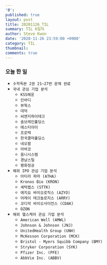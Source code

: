 ```yaml
---
'0': 
published: true
layout: post
title: 20201126_TIL
summary: TIL 6일차
author: Steve Kwon
date: '2020-11-26 23:59:00 +0900'
category: TIL
thumbnail: 
comments: true
---
```

### 오늘 한 일

- `수학독본 2권 21~27번 문제 완료`
- `국내 관심 기업 분석`
  - `KSS해운`
  - `인바디`
  - `뷰웍스`
  - `대덕`
  - `씨앤지하이테크`
  - `솔브레인홀딩스`
  - `에스티아이`
  - `프로텍`
  - `한국콜마홀딩스`
  - `네오팜`
  - `아바코`
  - `옴니시스템`
  - `경남스틸`
  - `평화정공`
- `해외 IPO 관심 기업 분석`
	- `아티라 파마 (ATHA)`
	- `Kronos Bio (KRON)` 
	- `셰턱랩스 (STTK)`
	- `에지요 바이오로직스 (AZYO)`
	- `어레이 테크놀로지스 (ARRY)`
	- `코디악 바이오사이언스 (CDAK)`
	- `OZON`
- `해외 헬스케어 관심 기업 분석`
	- `American Well (AMWL)`
	- `Johnson & Johnson (JNJ)`
	- `UnitedHealth Group (UNH)`
	- `McKesson Corporation (MCK)`
	- `Bristol - Myers Squibb Company (BMY)`
	- `Stryker Corporation (SYK)`
	- `Pfizer Inc. (PFE)`
	- `AbbVie Inc. (ABBV)`